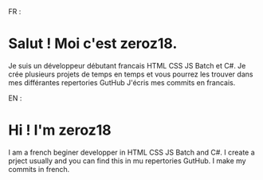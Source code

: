FR :
# Salut ! Moi c'est zeroz18.
Je suis un développeur débutant francais  HTML CSS JS Batch et C#.
Je crée plusieurs projets de temps en temps et vous pourrez les trouver dans mes différantes repertories GutHub
J'écris mes commits en francais.

EN :
# Hi ! I'm zeroz18
I am a french beginer developper in HTML CSS JS Batch and C#.
I create a prject usually and you can find this in mu repertories GutHub.
I make my commits in french.
